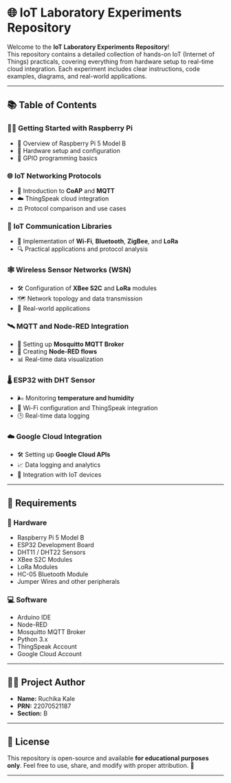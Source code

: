 # 🌐 IoT Laboratory Experiments Repository

Welcome to the **IoT Laboratory Experiments Repository**!  
This repository contains a detailed collection of hands-on IoT (Internet of Things) practicals, covering everything from hardware setup to real-time cloud integration. Each experiment includes clear instructions, code examples, diagrams, and real-world applications.

---

## 📚 Table of Contents

### 🧑‍💻 Getting Started with Raspberry Pi
- 🧩 Overview of Raspberry Pi 5 Model B 
- 🔌 Hardware setup and configuration
- 📍 GPIO programming basics

### 🌐 IoT Networking Protocols
- 🔄 Introduction to **CoAP** and **MQTT**
- ☁️ ThingSpeak cloud integration
- ⚖️ Protocol comparison and use cases

### 📡 IoT Communication Libraries
- 📶 Implementation of **Wi-Fi**, **Bluetooth**, **ZigBee**, and **LoRa**
- 🔍 Practical applications and protocol analysis

### 🕸️ Wireless Sensor Networks (WSN)
- 🛠️ Configuration of **XBee S2C** and **LoRa** modules
- 🗺️ Network topology and data transmission
- 🧠 Real-world applications

### 🛰️ MQTT and Node-RED Integration
- 🔧 Setting up **Mosquitto MQTT Broker**
- 🔁 Creating **Node-RED flows**
- 📊 Real-time data visualization

### 🌡️ ESP32 with DHT Sensor
- 🌬️ Monitoring **temperature and humidity**
- 📡 Wi-Fi configuration and ThingSpeak integration
- 🕒 Real-time data logging

### ☁️ Google Cloud Integration
- 🛠️ Setting up **Google Cloud APIs**
- 📈 Data logging and analytics
- 🔗 Integration with IoT devices

---

## 🧰 Requirements

### 🔧 Hardware
- Raspberry Pi 5 Model B
- ESP32 Development Board
- DHT11 / DHT22 Sensors
- XBee S2C Modules
- LoRa Modules
- HC-05 Bluetooth Module
- Jumper Wires and other peripherals

### 💻 Software
- Arduino IDE
- Node-RED
- Mosquitto MQTT Broker
- Python 3.x
- ThingSpeak Account
- Google Cloud Account

---

## 👨‍🔬 Project Author

- **Name:** Ruchika Kale
- **PRN:** 22070521187
- **Section:** B  

---

## 📜 License

This repository is open-source and available **for educational purposes only**. Feel free to use, share, and modify with proper attribution. 📘

---
